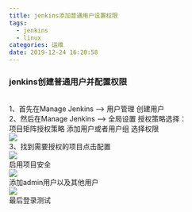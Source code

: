 ```yaml
---
title: jenkins添加普通用户设置权限
tags:
  - jenkins
  - linux
categories: 运维
date: 2019-12-24 16:20:58
---
```

### jenkins创建普通用户并配置权限
<br/>1、首先在Manage Jenkins --> 用户管理  创建用户<br/>
2、然后在Manage Jenkins --> 全局设置 授权策略选择： 
<br/>项目矩阵授权策略  添加用户或者用户组 选择权限<br/>
![](../1.png)
<br/>3、找到需要授权的项目点击配置<br/>
![](../2.png)
<br/>启用项目安全<br/>
![](../3.png)
<br/>添加admin用户以及其他用户<br/>
![](../4.png)
<br/>最后登录测试<br/>
<br/><br/>
